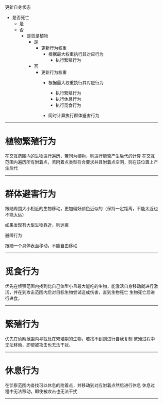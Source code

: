 更新自身状态
- 是否死亡
	- 是
	- 否
		- 是否是植物
			- 是
				- 更新行为权重
					- 根据最大权重执行其对应行为
						- 执行繁殖行为
			- 否
				- 更新行为权重
					- 根据最大权重执行其对应行为
						- 执行繁殖行为
						- 执行休息行为
						- 执行觅食行为

					- 同时计算执行群体避害行为


---

# 植物繁殖行为

在交互范围内的生物进行遍历，若同为植物，则进行能否产生后代的计算
在交互范围内遍历所有附着点，若附着点类型符合要求并且附着点空闲，则在该位置上产生后代

---

# 群体避害行为

跟随周围大小相近的生物移动，更加偏好颜色近似的（保持一定距离，不能太近也不能太远）

如果发现有大型生物靠近，则远离

避障行为

跟随一个具体表面移动，不能自由移动

---

# 觅食行为

优先在侦察范围内找到比自己体型小且最大能吃的生物，能激活自身移动就进行激活，并在到攻击范围内后对目标生物尝试造成伤害，直到生物死亡
生物死亡后进行进食。

---

# 繁殖行为

优先在侦察范围内寻找处在繁殖期的生物，若找不到则进行自我复制
繁殖过程中无法移动，即使被攻击也无法干扰。

---

# 休息行为

在侦察范围内查找可以休息的附着点，并移动到对应附着点然后进行休息
休息过程中无法移动，即使被攻击也无法干扰

---
